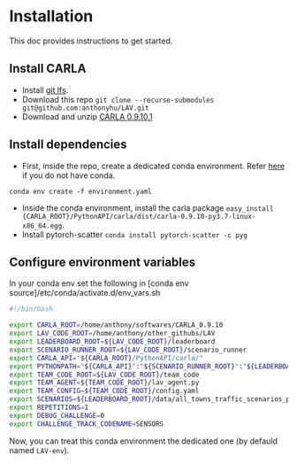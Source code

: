 # Installation

This doc provides instructions to get started.

## Install CARLA
* Install [git lfs](https://git-lfs.github.com/).
* Download this repo `git clone --recurse-submodules git@github.com:anthonyhu/LAV.git`
* Download and unzip [CARLA 0.9.10.1](https://carla-releases.s3.eu-west-3.amazonaws.com/Linux/CARLA_0.9.10.1.tar.gz)

## Install dependencies
* First, inside the repo, create a dedicated conda environment. Refer [here](https://www.anaconda.com/products/individual#Downloads) if you do not have conda.
```
conda env create -f environment.yaml
```
* Inside the conda environment, install the carla package `easy_install {CARLA_ROOT}/PythonAPI/carla/dist/carla-0.9.10-py3.7-linux-x86_64.egg`.
* Install pytorch-scatter `conda install pytorch-scatter -c pyg`

## Configure environment variables

In your conda env set the following in [conda env source]/etc/conda/activate.d/env_vars.sh
```bash
#!/bin/bash

export CARLA_ROOT=/home/anthony/softwares/CARLA_0.9.10
export LAV_CODE_ROOT=/home/anthony/other_githubs/LAV
export LEADERBOARD_ROOT=${LAV_CODE_ROOT}/leaderboard
export SCENARIO_RUNNER_ROOT=${LAV_CODE_ROOT}/scenario_runner
export CARLA_API="${CARLA_ROOT}/PythonAPI/carla/"
export PYTHONPATH="${CARLA_API}":"${SCENARIO_RUNNER_ROOT}":"${LEADERBOARD_ROOT}"
export TEAM_CODE_ROOT=${LAV_CODE_ROOT}/team_code
export TEAM_AGENT=${TEAM_CODE_ROOT}/lav_agent.py
export TEAM_CONFIG=${TEAM_CODE_ROOT}/config.yaml
export SCENARIOS=${LEADERBOARD_ROOT}/data/all_towns_traffic_scenarios_public.json
export REPETITIONS=1
export DEBUG_CHALLENGE=0
export CHALLENGE_TRACK_CODENAME=SENSORS
```

Now, you can treat this conda environment the dedicated one (by defauld named `LAV-env`).
